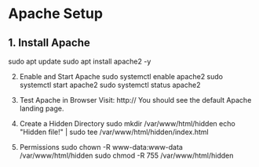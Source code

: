 # Apache Setup

## 1. Install Apache
sudo apt update
sudo apt install apache2 -y

2. Enable and Start Apache
sudo systemctl enable apache2
sudo systemctl start apache2
sudo systemctl status apache2

3. Test Apache in Browser
Visit:
http://<UBUNTU-IP>
You should see the default Apache landing page.

4. Create a Hidden Directory
sudo mkdir /var/www/html/hidden
echo "Hidden file!" | sudo tee /var/www/html/hidden/index.html

5. Permissions
sudo chown -R www-data:www-data /var/www/html/hidden
sudo chmod -R 755 /var/www/html/hidden

